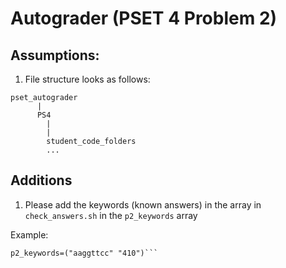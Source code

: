# Autograder (PSET 4 Problem 2)

## Assumptions:
1. File structure looks as follows:

```
pset_autograder
      |
      PS4
        |
        |
        student_code_folders
        ...

```

## Additions
1. Please add the keywords (known answers) in the array in ```check_answers.sh``` in the ```p2_keywords``` array

Example:
```
p2_keywords=("aaggttcc" "410")```
```
